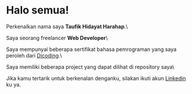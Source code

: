 # Halo semua! 

Perkenalkan nama saya **Taufik Hidayat Harahap**.\

Saya seorang freelancer **Web Developer**\

Saya mempunyai beberapa sertifikat bahasa pemrograman yang saya peroleh dari  [Dicoding](https://www.dicoding.com).\

Saya memiliki beberapa project yang dapat dilihat di repository saya\

Jika kamu tertarik untuk berkenalan denganku, silakan ikuti akun [Linkedin](https://www.linkedin.com/in/taufik-hidayat-harahap-444325155/) ku ya.


